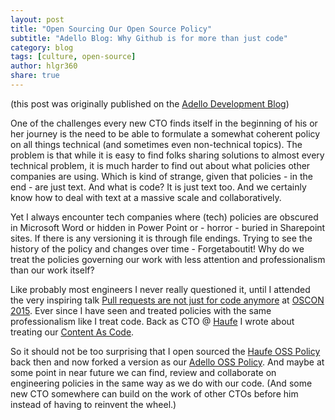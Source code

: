```yaml
---
layout: post
title: "Open Sourcing Our Open Source Policy"
subtitle: "Adello Blog: Why Github is for more than just code"
category: blog
tags: [culture, open-source]
author: hlgr360
share: true
---
```


(this post was originally published on the [Adello Development Blog](http://adello.github.io))

One of the challenges every new CTO finds itself in the beginning of his or her journey is the need to be able to formulate a somewhat coherent policy on all things technical (and sometimes even non-technical topics). The problem is that while it is easy to find folks sharing solutions to almost every technical problem, it is much harder to find out about what policies other companies are using. Which is kind of strange, given that policies - in the end - are just text. And what is code? It is just text too. And we certainly know how to deal with text at a massive scale and collaboratively. 

Yet I always encounter tech companies where (tech) policies are obscured in Microsoft Word or hidden in Power Point or - horror - buried in Sharepoint sites. If there is any versioning it is through file endings. Trying to see the history of the policy and changes over time - Forgetaboutit! Why do we treat the policies governing our work with less attention and professionalism than our work itself?

Like probably most engineers I never really questioned it, until I attended the very inspiring talk [Pull requests are not just for code anymore](https://media.ccc.de/v/froscon2015-1525-pull_requests_not_just_for_code_anymore) at [OSCON 2015](https://hlgr360.github.io/blog/blog/notes-oscon/). Ever since I have seen and treated policies with the same professionalism like I treat code. Back as CTO @ [Haufe](https://wwww.haufegroup.com) I wrote about treating our [Content As Code](http://work.haufegroup.io/content-as-code/).

So it should not be too surprising that I open sourced the [Haufe OSS Policy](https://github.com/Haufe-Lexware/open-source) back then and now forked a version as our [Adello OSS Policy](https://github.com/adello/open-source). And maybe at some point in near future we can find, review and collaborate on engineering policies in the same way as we do with our code. (And some new CTO somewhere can build on the work of other CTOs before him instead of having to reinvent the wheel.) 